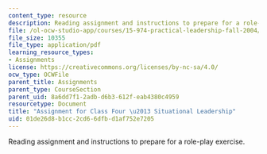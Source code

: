 ```yaml
---
content_type: resource
description: Reading assignment and instructions to prepare for a role-play exercise.
file: /ol-ocw-studio-app/courses/15-974-practical-leadership-fall-2004/01de26d8b1cc2cd66dfbd1af752e7205_3rd_assignmt.pdf
file_size: 10355
file_type: application/pdf
learning_resource_types:
- Assignments
license: https://creativecommons.org/licenses/by-nc-sa/4.0/
ocw_type: OCWFile
parent_title: Assignments
parent_type: CourseSection
parent_uid: 8a6dd7f1-2adb-d6b3-612f-eab4380c4959
resourcetype: Document
title: "Assignment for Class Four \u2013 Situational Leadership"
uid: 01de26d8-b1cc-2cd6-6dfb-d1af752e7205
---
```

Reading assignment and instructions to prepare for a role-play exercise.